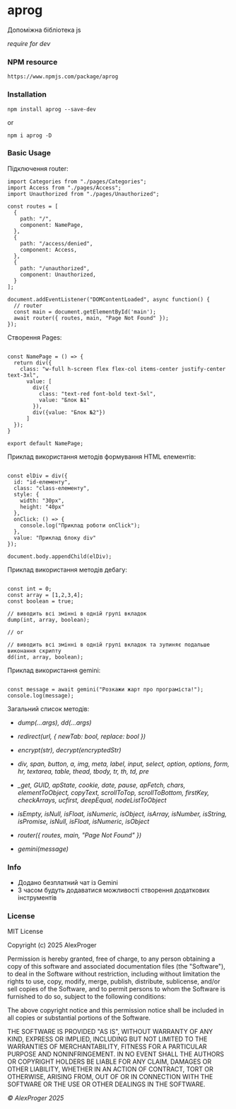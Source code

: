 # aprog

 Допоміжна бібліотека js

*require for dev*

### NPM resource

```shell
https://www.npmjs.com/package/aprog
```

### Installation

```shell
npm install aprog --save-dev
```

or 

```shell
npm i aprog -D 
```

### Basic Usage

Підключення router:

```shell
import Categories from "./pages/Categories";
import Access from "./pages/Access";
import Unauthorized from "./pages/Unauthorized";

const routes = [
  {
    path: "/",
    component: NamePage,
  },
  {
    path: "/access/denied",
    component: Access,
  },
  {
    path: "/unauthorized",
    component: Unauthorized,
  }
];

document.addEventListener("DOMContentLoaded", async function() {
  // router
  const main = document.getElementById('main');
  await router({ routes, main, "Page Not Found" });
});

```

Створення Pages:

```shell

const NamePage = () => {
  return div({
    class: "w-full h-screen flex flex-col items-center justify-center text-3xl",
      value: [
        div({
          class: "text-red font-bold text-5xl",
          value: "Блок №1"
        }),
        div({value: "Блок №2"})
      ]
  });
}

export default NamePage;

```

Приклад використання методів формування HTML елементів:

```shell

const elDiv = div({
  id: "id-елементу",
  class: "class-елементу",
  style: {
    width: "30px",
    height: "40px"
  },
  onClick: () => {
    console.log("Приклад роботи onClick");
  },
  value: "Приклад блоку div"
});

document.body.appendChild(elDiv);

```

Приклад використання методів дебагу:

```shell

const int = 0;
const array = [1,2,3,4];
const boolean = true;

// виводить всі змінні в одній групі вкладок
dump(int, array, boolean);

// or 

// виводить всі змінні в одній групі вкладок та зупиняє подальше виконання скрипту
dd(int, array, boolean);

```

Приклад використання gemini:

```shell

const message = await gemini("Розкажи жарт про програміста!");
console.log(message);

```

Загальний список методів:

- *dump(...args), dd(...args)*
- *redirect(url, { newTab: bool, replace: bool })*
- *encrypt(str), decrypt(encryptedStr)*

- *div, span, button, a, img, meta, label, input, select, option, options, form, hr, textarea, table, thead, tbody, tr, th, td, pre* 
- *_get, GUID, apState, cookie, date, pause, apFetch, chars, elementToObject, copyText, scrollToTop, scrollToBottom, firstKey, checkArrays, ucfirst, deepEqual, nodeListToObject*
- *isEmpty, isNull, isFloat, isNumeric, isObject, isArray, isNumber, isString, isPromise, isNull, isFloat, isNumeric, isObject*

- *router({ routes, main, "Page Not Found" })*

- *gemini(message)*

### Info

- Додано безплатний чат із Gemini
- З часом будуть додаватися можливості створення додаткових інструментів


### License
MIT License

Copyright (c) 2025 AlexProger

Permission is hereby granted, free of charge, to any person obtaining a copy
of this software and associated documentation files (the "Software"), to deal
in the Software without restriction, including without limitation the rights
to use, copy, modify, merge, publish, distribute, sublicense, and/or sell
copies of the Software, and to permit persons to whom the Software is
furnished to do so, subject to the following conditions:

The above copyright notice and this permission notice shall be included in all
copies or substantial portions of the Software.

THE SOFTWARE IS PROVIDED "AS IS", WITHOUT WARRANTY OF ANY KIND, EXPRESS OR
IMPLIED, INCLUDING BUT NOT LIMITED TO THE WARRANTIES OF MERCHANTABILITY,
FITNESS FOR A PARTICULAR PURPOSE AND NONINFRINGEMENT. IN NO EVENT SHALL THE
AUTHORS OR COPYRIGHT HOLDERS BE LIABLE FOR ANY CLAIM, DAMAGES OR OTHER
LIABILITY, WHETHER IN AN ACTION OF CONTRACT, TORT OR OTHERWISE, ARISING FROM,
OUT OF OR IN CONNECTION WITH THE SOFTWARE OR THE USE OR OTHER DEALINGS IN THE
SOFTWARE.

*&copy; AlexProger 2025*